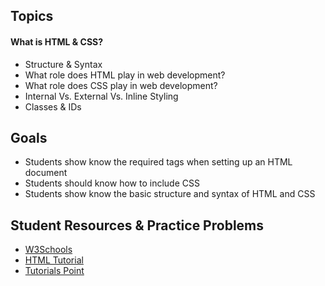 ## Topics
#### What is HTML & CSS?
- Structure & Syntax
- What role does HTML play in web development?
- What role does CSS play in web development?
- Internal Vs. External Vs. Inline Styling
- Classes & IDs

## Goals
- Students show know the required tags when setting up an HTML document
- Students should know how to include CSS 
- Students show know the basic structure and syntax of HTML and CSS

## Student Resources & Practice Problems
- [W3Schools](https://www.w3schools.com/html/default.asp)
- [HTML Tutorial](https://tutorialehtml.com/en/html-tutorial-complete-html-guide/)
- [Tutorials Point](https://www.tutorialspoint.com/html/html_pdf_version.htm)
